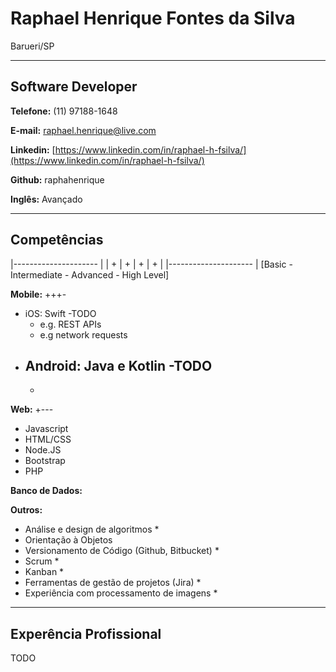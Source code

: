 # Raphael Henrique Fontes da Silva
Barueri/SP

---

## Software Developer


**Telefone:** (11) 97188-1648

**E-mail:** raphael.henrique@live.com

**Linkedin:** [https://www.linkedin.com/in/raphael-h-fsilva/](https://www.linkedin.com/in/raphael-h-fsilva/)

**Github:** raphahenrique

**Inglês:** Avançado


---

## Competências

|--------------------- |
| +  |  +  |  +  |  +  |
|--------------------- |
[Basic - Intermediate - Advanced - High Level]

**Mobile:** +++-
* iOS: Swift
    -TODO
    - e.g. REST APIs 
    - e.g network requests
* Android: Java e Kotlin
    -TODO
    - 
    -


**Web:** +---
* Javascript
* HTML/CSS
* Node.JS
* Bootstrap
* PHP



**Banco de Dados:**


**Outros:**
* Análise e design de algoritmos *
* Orientação à Objetos
* Versionamento de Código (Github, Bitbucket) *
* Scrum * 
* Kanban *
* Ferramentas de gestão de projetos (Jira) *
* Experiência com processamento de imagens *


---

## Experência Profissional
TODO
